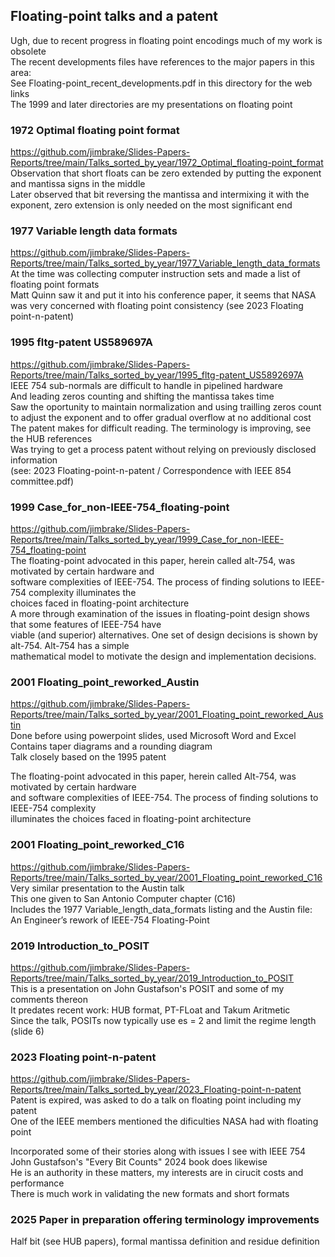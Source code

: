 ##  Floating-point talks and a patent  
Ugh, due to recent progress in floating point encodings much of my work is obsolete  
The recent developments files have references to the major papers in this area:  
See Floating-point_recent_developments.pdf in this directory for the web links  
The 1999 and later directories are my presentations on floating point  

### 1972 Optimal floating point format  
https://github.com/jimbrake/Slides-Papers-Reports/tree/main/Talks_sorted_by_year/1972_Optimal_floating-point_format  
Observation that short floats can be zero extended by putting the exponent and mantissa signs in the middle  
Later observed that bit reversing the mantissa and intermixing it with the exponent, zero extension is only needed on the most significant end  

### 1977 Variable length data formats  
https://github.com/jimbrake/Slides-Papers-Reports/tree/main/Talks_sorted_by_year/1977_Variable_length_data_formats  
At the time was collecting computer instruction sets and made a list of floating point formats  
Matt Quinn saw it and put it into his conference paper, it seems that NASA was very concerned with floating point consistency (see 2023 Floating point-n-patent)  

### 1995 fltg-patent US589697A  
https://github.com/jimbrake/Slides-Papers-Reports/tree/main/Talks_sorted_by_year/1995_fltg-patent_US5892697A  
IEEE 754 sub-normals are difficult to handle in pipelined hardware  
And leading zeros counting and shifting the mantissa takes time  
Saw the oportunity to maintain normalization and using trailling zeros count  
to adjust the exponent and to offer gradual overflow at no additional cost  
The patent makes for difficult reading.  The terminology is improving, see the HUB references  
Was trying to get a process patent without relying on previously disclosed information  
(see: 2023 Floating-point-n-patent / Correspondence with IEEE 854 committee.pdf)  

### 1999 Case_for_non-IEEE-754_floating-point  
https://github.com/jimbrake/Slides-Papers-Reports/tree/main/Talks_sorted_by_year/1999_Case_for_non-IEEE-754_floating-point  
The floating-point advocated in this paper, herein called alt-754, was motivated by certain hardware and  
software complexities of IEEE-754. The process of finding solutions to IEEE-754 complexity illuminates the  
choices faced in floating-point architecture  
A more through examination of the issues in floating-point design shows that some features of IEEE-754 have  
viable (and superior) alternatives. One set of design decisions is shown by alt-754. Alt-754 has a simple  
mathematical model to motivate the design and implementation decisions.  

### 2001 Floating_point_reworked_Austin  
https://github.com/jimbrake/Slides-Papers-Reports/tree/main/Talks_sorted_by_year/2001_Floating_point_reworked_Austin  
Done before using powerpoint slides, used Microsoft Word and Excel  
Contains taper diagrams and a rounding diagram  
Talk closely based on the 1995 patent  

The floating-point advocated in this paper, herein called Alt-754, was motivated by certain hardware  
and software complexities of IEEE-754. The process of finding solutions to IEEE-754 complexity  
illuminates the choices faced in floating-point architecture  

### 2001 Floating_point_reworked_C16  
https://github.com/jimbrake/Slides-Papers-Reports/tree/main/Talks_sorted_by_year/2001_Floating_point_reworked_C16  
Very similar presentation to the Austin talk  
This one given to San Antonio Computer chapter (C16)  
Includes the 1977 Variable_length_data_formats listing and the Austin file:  
An Engineer’s rework of IEEE-754 Floating-Point  

### 2019 Introduction_to_POSIT  
https://github.com/jimbrake/Slides-Papers-Reports/tree/main/Talks_sorted_by_year/2019_Introduction_to_POSIT  
This is a presentation on John Gustafson's POSIT and some of my comments thereon  
It predates recent work: HUB format, PT-FLoat and Takum Aritmetic  
Since the talk, POSITs now typically use es = 2 and limit the regime length (slide 6)  

### 2023 Floating point-n-patent  
https://github.com/jimbrake/Slides-Papers-Reports/tree/main/Talks_sorted_by_year/2023_Floating-point-n-patent  
Patent is expired, was asked to do a talk on floating point including my patent  
One of the IEEE members mentioned the dificulties NASA had with floating point  

Incorporated some of their stories along with issues I see with IEEE 754  
John Gustafson's "Every Bit Counts" 2024 book does likewise  
He is an authority in these matters, my interests are in cirucit costs and performance  
There is much work in validating the new formats and short formats  

### 2025 Paper in preparation offering terminology improvements  
Half bit (see HUB papers), formal mantissa definition and residue definition  

